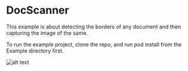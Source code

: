 # DocScanner
This example is about detecting the borders of any document and then capturing the image of the same.

To run the example project, clone the repo, and run pod install from the Example directory first.


![alt text](http://dev.acquaintsoft.com/DocScanVideo.gif)
